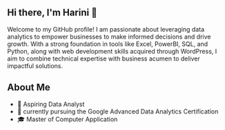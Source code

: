 ## Hi there, I'm Harini 👋

Welcome to my GitHub profile! I am passionate about leveraging data analytics to empower businesses to make informed decisions and drive growth. With a strong foundation in tools like Excel, PowerBI, SQL, and Python, along with web development skills acquired through WordPress, I aim to combine technical expertise with business acumen to deliver impactful solutions.

## About Me

- 🚀 Aspiring Data Analyst 
- 🌱 currently pursuing the Google Advanced Data Analytics Certification
- 🎓 Master of Computer Application
